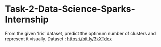 # Task-2-Data-Science-Sparks-Internship
From the given ‘Iris’ dataset, predict the optimum number of clusters 
and represent it visually. 
Dataset : https://bit.ly/3kXTdox
